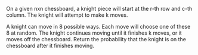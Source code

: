 On a given nxn chessboard, a knight piece will start at the r-th row and c-th column. The knight will attempt to make k moves.

A knight can move in 8 possible ways. Each move will choose one of these 8 at random. The knight continues moving until it finishes k moves, or it moves off the chessboard. Return the probability that the knight is on the chessboard after it finishes moving.
